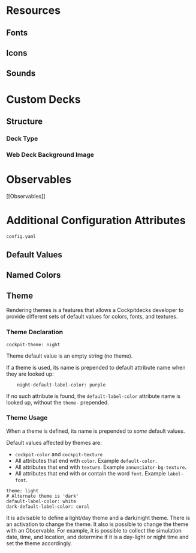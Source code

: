 # Resources

## Fonts

## Icons

## Sounds

# Custom Decks

## Structure

### Deck Type

### Web Deck Background Image

# Observables

[[Observables]]

# Additional Configuration Attributes

`config.yaml`

## Default Values

## Named Colors

## Theme

Rendering themes is a features that allows a Cockpitdecks developer to provide different sets of default values for colors, fonts, and textures.

### Theme Declaration

```
cockpit-theme: night
```

Theme default value is an empty string (no theme).

If a theme is used, its name is prepended to default attribute name when they are looked up:

```
	night-default-label-color: purple
```

If no such attribute is found, the `default-label-color` attribute name is looked up, without the `theme-` prepended.

### Theme Usage

When a theme is defined, its name is prepended to *some* default values.

Default values affected by themes are:

- `cockpit-color` and `cockpit-texture`
- All attributes that end with `color`. Example `default-color`.
- All attributes that end with `texture`. Example `annunciator-bg-texture`.
- All attributes that end with or contain the word `font`. Example `label-font`.

```
theme: light
# Alternate theme is 'dark'
default-label-color: white
dark-default-label-color: coral
```

It is advisable to define a light/day theme and a dark/night theme. There is an activation to change the theme. It also is possible to change the theme with an Observable. For example, it is possible to collect the simulation date, time, and location, and determine if it is a day-light or night time and set the theme accordingly.
